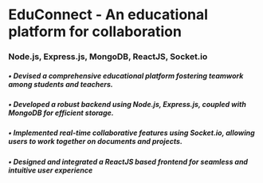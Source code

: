 # EduConnect - An educational platform for collaboration
### Node.js, Express.js, MongoDB, ReactJS, Socket.io
##### • Devised a comprehensive educational platform fostering teamwork among students and teachers.
##### • Developed a robust backend using Node.js, Express.js, coupled with MongoDB for efficient storage.
##### • Implemented real-time collaborative features using Socket.io, allowing users to work together on documents and projects.
##### • Designed and integrated a ReactJS based frontend for seamless and intuitive user experience

